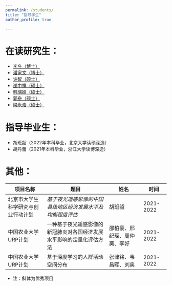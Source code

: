 ```yaml
---
permalink: /students/
title: "指导学生"
author_profile: true

---
```



在读研究生：
======
* [李冬（博士）](http://lidong.academic.site)
* [潘家文（博士）](https://pjw2146087.github.io/homepage/)
* [许智（硕士）](https://xuzhi0413.github.io/)
* [谢中祥（硕士）](https://zxxie-air.github.io/Page)
* [韩瑞婧（硕士）](https://dadaban.github.io/)
* [郭舟（硕士）](https://kakushuu.github.io/)
* [梁永浩（硕士）]()

指导毕业生：
======
* 胡班韶（2022年本科毕业，北京大学读硕深造）
* 胡丹蕾（2021年本科毕业，浙江大学读博深造）


其他：
======

|  项目名称   | 题目  |  姓名   | 时间  |
|  ----  | ----  | ----  | ----  |
| 北京市大学生科学研究与创业行动计划  | *基于夜光遥感影像的中国县级地区经济发展水平及均衡程度评估* | 胡班韶 | 2021-2022 |
| 中国农业大学URP计划  | 一种基于夜光遥感影像的新冠肺炎对各国经济发展水平影响的定量化评估方法 | 邵柏豪、邢纪琛、周仲䶮、李好 | 2021-2022 |
| 中国农业大学URP计划  | 基于深度学习的人群活动空间分布 | 张津铭、韦昌晖、刘奥 | 2021-2022 |

* 注：斜体为优秀项目




